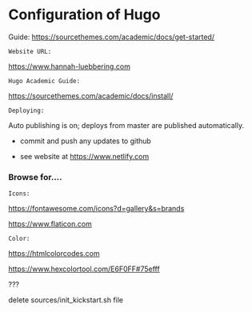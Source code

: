 # Configuration of Hugo
 
Guide: https://sourcethemes.com/academic/docs/get-started/

`Website URL:`

<https://www.hannah-luebbering.com>


`Hugo Academic Guide:`

<https://sourcethemes.com/academic/docs/install/>


`Deploying:`

Auto publishing is on; deploys from master are published automatically.

* commit and push any updates to github

* see website at <https://www.netlify.com>


### Browse for....

`Icons:`

<https://fontawesome.com/icons?d=gallery&s=brands>


<https://www.flaticon.com>


`Color:`

<https://htmlcolorcodes.com>

<https://www.hexcolortool.com/E6F0FF#75efff>



???

delete sources/init_kickstart.sh file 
